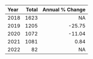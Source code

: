 |Year | Total| Annual % Change|
|:----|-----:|---------------:|
|2018 |  1623|              NA|
|2019 |  1205|          -25.75|
|2020 |  1072|          -11.04|
|2021 |  1081|            0.84|
|2022 |    82|              NA|
